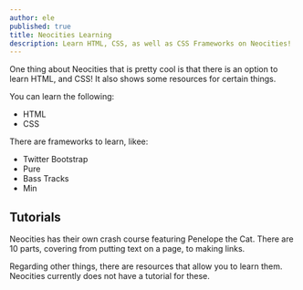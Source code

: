 ```yaml
---
author: ele
published: true
title: Neocities Learning
description: Learn HTML, CSS, as well as CSS Frameworks on Neocities!
---
```


One thing about Neocities that is pretty cool is that there is an option to learn HTML, and CSS! It also shows some resources for certain things.

You can learn the following:
  - HTML
  - CSS
 
There are frameworks to learn, likee:
  - Twitter Bootstrap
  - Pure
  - Bass Tracks
  - Min
  
## Tutorials
Neocities has their own crash course featuring Penelope the Cat. There are 10 parts, covering from putting text on a page, to making links.

Regarding other things, there are resources that allow you to learn them. Neocities currently does not have a tutorial for these.

